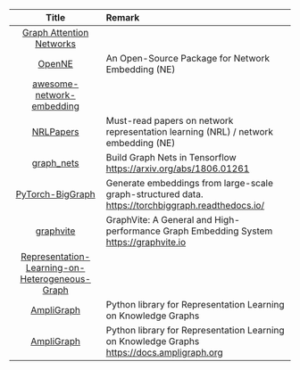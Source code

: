 | Title | Remark |
| :----: | :---- |
|[Graph Attention Networks ](https://github.com/PetarV-/GAT)|
|[OpenNE](https://github.com/thunlp/OpenNE)|An Open-Source Package for Network Embedding (NE)|
|[awesome-network-embedding](https://github.com/chihming/awesome-network-embedding)|
|[NRLPapers](https://github.com/thunlp/NRLpapers)|Must-read papers on network representation learning (NRL) / network embedding (NE)|
|[graph_nets](https://github.com/deepmind/graph_nets)|Build Graph Nets in Tensorflow https://arxiv.org/abs/1806.01261|
|[PyTorch-BigGraph](https://github.com/facebookresearch/PyTorch-BigGraph)|Generate embeddings from large-scale graph-structured data. https://torchbiggraph.readthedocs.io/|
|[graphvite](https://github.com/DeepGraphLearning/graphvite)|GraphVite: A General and High-performance Graph Embedding System https://graphvite.io|
|[Representation-Learning-on-Heterogeneous-Graph](https://github.com/Jhy1993/Representation-Learning-on-Heterogeneous-Graph)|
|[AmpliGraph](https://github.com/Accenture/AmpliGraph)|Python library for Representation Learning on Knowledge Graphs|
|[AmpliGraph](https://github.com/Accenture/AmpliGraph)|Python library for Representation Learning on Knowledge Graphs https://docs.ampligraph.org|	